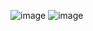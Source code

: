 ![image](https://user-images.githubusercontent.com/91378841/147264807-7ae9e82d-71bc-4e11-8ad9-4f081d1d7b53.png)
![image](https://user-images.githubusercontent.com/91378841/147264900-1e34ed26-d0ef-4560-862f-f6f081684d72.png)
